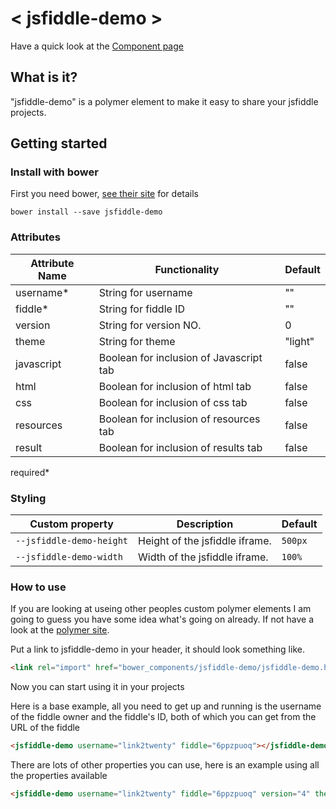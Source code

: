 # < jsfiddle-demo >
Have a quick look at the [Component page](http://link2twenty.github.io/jsfiddle-demo/components/jsfiddle-demo/)

## What is it?
"jsfiddle-demo" is a polymer element to make it easy to share your jsfiddle projects.

## Getting started

### Install with bower

First you need bower, [see their site](http://bower.io/) for details 

```
bower install --save jsfiddle-demo
```

### Attributes

| Attribute Name | Functionality | Default |
|----------------|-------------|-------------|
| username* | String for username | "" |
| fiddle* | String for fiddle ID | "" |
| version | String for version NO. | 0 |
| theme | String for theme | "light" |
| javascript | Boolean for inclusion of Javascript tab | false |
| html | Boolean for inclusion of html tab | false |
| css | Boolean for inclusion of css tab | false |
| resources | Boolean for inclusion of resources tab | false |
| result | Boolean for inclusion of results tab | false |

required*

### Styling

Custom property | Description | Default
----------------|-------------|----------
`--jsfiddle-demo-height` | Height of the jsfiddle iframe. | `500px`
`--jsfiddle-demo-width` | Width of the jsfiddle iframe. | `100%`

### How to use

If you are looking at useing other peoples custom polymer elements I am going to guess you have some idea what's going on already. If not have a look at the [polymer site](http://polymer-project.org).

Put a link to jsfiddle-demo in your header, it should look something like.
```html
<link rel="import" href="bower_components/jsfiddle-demo/jsfiddle-demo.html">
```

Now you can start using it in your projects

Here is a base example, all you need to get up and running is the username of the fiddle owner and the fiddle's ID, both of which you can get from the URL of the fiddle
```html
<jsfiddle-demo username="link2twenty" fiddle="6ppzpuoq"></jsfiddle-demo>
```

There are lots of other properties you can use, here is an example using all the properties available
```html
<jsfiddle-demo username="link2twenty" fiddle="6ppzpuoq" version="4" theme="dark" javascript html css resources result></jsfiddle-demo>
```
